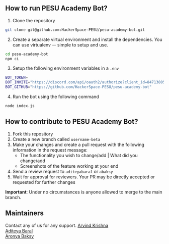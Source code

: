 ## How to run PESU Academy Bot?

1. Clone the repository
```bash
git clone git@github.com:HackerSpace-PESU/pesu-academy-bot.git
```

2. Create a separate virtual environment and install the dependencies. You can use virtualenv -- simple to setup and use.
```bash
cd pesu-academy-bot
npm ci
```

3. Setup the following environment variables in a `.env`

```bash
BOT_TOKEN=
BOT_INVITE="https://discord.com/api/oauth2/authorize?client_id=847138055978614845&permissions=2148006976&scope=bot%20applications.commands"
BOT_GITHUB="https://github.com/HackerSpace-PESU/pesu-academy-bot"
```

4. Run the bot using the following command
```bash
node index.js
```

## How to contribute to PESU Academy Bot?

1. Fork this repository
​
2. Create a new branch called `username-beta`
​
3. Make your changes and create a pull request with the following information in the request message: 
    - The functionality you wish to change/add | What did you change/add
    - Screenshots of the feature working at your end
​
4. Send a review request to `aditeyabaral` or `abaksy`
​
5. Wait for approval for reviewers. Your PR may be directly accepted or requested for further changes

**Important**: Under no circumstances is anyone allowed to merge to the main branch.

## Maintainers

Contact any of us for any support.
[Arvind Krishna](https://github.com/ArvindAroo)<br>
[Aditeya Baral](https://github.com/aditeyabaral)<br>
[Aronya Baksy](https://github.com/abaksy)

